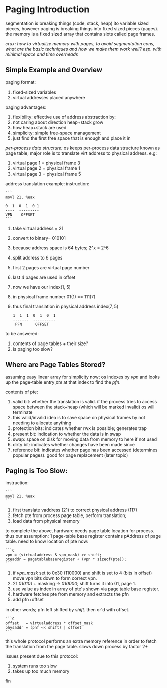 # Paging Introduction

segmentation is breaking things (code, stack, heap) ito variable sized pieces,
however paging is breaking things into fixed sized pieces (pages). the memory
is a fixed sized array that contains slots called page frames.

*crux: how to virtualize memory with pages, to avoid segmentation cons, what
are the basic techniques and how we make them work well? esp. with minimal
space and time overheads*

## Simple Example and Overview
paging format:
1. fixed-sized variables
1. virtual addresses placed anywhere

paging advantages:
1. flexibility: effective use of address abstraction by:
 1. not caring about direction heap+stack grow
 1. how heap+stack are used
1. simplicity: simple free-space management
 1. just find the first free space that is enough and place it in

*per-process data structure:* os keeps per-process data structure known as 
page table; major role is to translate virt address to physical address. e.g:
 1. virtual page 1 = physical frame 3
 1. virtual page 2 = physical frame 1
 1. virtual page 3 = physical frame 5

address translation example:
instruction:

	```
	movl 21, %eax

	0  1  0  1  0 1
	----  ---------
	VPN    OFFSET
	```

1. take virtual address = 21
1. convert to binary= 010101
1. because address space is 64 bytes; 2^x = 2^6
1. split address to 6 pages
1. first 2 pages are virtual page number
1. last 4 pages are used in offset
1. now we have our index(1, 5)
1. in physical frame number 01(1) == 111(7)
1. thus final translation in physical address index(7, 5)

	```
	1  1  1  0  1  0  1
	-------  ----------
	 PFN	  OFFSET
	```

to be answered:
1. contents of page tables + their size?
1. is paging too slow?

## Where are Page Tables Stored?
assuming easy linear array for simplicity now; os indexes by *vpn* and looks 
up the page-table entry *pte* at that index to find the *pfn*.

contents of pte:
1. valid bit: whether the translation is valid. if the process tries to access
space between the stack+heap (which will be marked invalid) os will terminate
 1. this valid/invalid idea is to save space on physical frames by not needing
  to allocate anything
1. protection bits: indicates whether rwx is possible; generates trap
1. present bit: indication to whether the data is in swap
 1. swap: space on disk for moving data from memory to here if not used
1. dirty bit: indicates whether changes have been made since
1. reference bit: indicates whether page has been accessed (determines popular
 pages). good for page replacement (later topic)

## Paging is Too Slow:
instruction:

	```
	movl 21, %eax
	```

1. first translate vaddress (21) to correct physical address (117)
1. fetch pte from process page table, perform translation;
1. load data from physical memory

to complete the above, hardware needs page table location for process. thus 
our assumption: 1 page-table base register contains pAddress of page table.
need to know location of pte now:

	```C
	vpn	= (virtualaddress & vpn_mask) >> shift;
	pteaddr = pagetablebaseregister + (vpn * sizeof(pte));
	```

1. if *vpn_mask* set to 0x30 (110000) and shift is set to 4 (bits in offset)
 move vpn bits down to form correct vpn.
 1. 21 *010101* + masking -> *010000*; shift turns it into 01, page 1.
1. use value as index in array of pte's shown via page table base register.
1. hardware fetches pte from memory and extracts the pfn
1. add pfn+offset

in other words; pfn left shifted by *shift*. then or'd with offset.

	```C
	offset   = virtualaddress * offset_mask
	physaddr = (pnf << shift) | offset
	``` 

this whole protocol performs an extra memory reference in order to fetch
the translation from the page table. slows down process by factor 2+

issues present due to this protocol:
1. system runs too slow
1. takes up too much memory

fin
